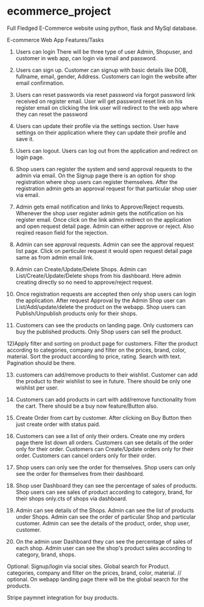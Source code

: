 # ecommerce_project
Full Fledged E-Commerce website using python, flask and MySql database.


E-commerce Web App
Features/Tasks
1) Users can login
There will be three type of user Admin, Shopuser, and customer in web app, can login via email and password.

2) Users can sign up.
Customer can signup with basic details like DOB, fullname, email, gender, Address. Customers can login the website after email confirmation.

3) Users can reset passwords via reset password via forgot password link received on register email.
User will get password reset link on his register email on clicking the link user will redirect to the web app where they can reset the password

4) Users can update their profile via the settings section.
User have settings on their application where they can update their profile and save it.

5) Users can logout.
Users can log out from the application and redirect on login page.

6) Shop users can register the system and send approval requests to the admin via email.
On the Signup page there is an option for shop registration where shop users can register themselves. After the registration admin gets an approval request for that particular shop user via email.

7) Admin gets email notification and links to Approve/Reject requests.
Whenever the shop user register admin gets the notification on his register email. Once click on the link admin redirect on the application and open request detail page. Admin can either approve or reject. Also reqired reason field for the rejection.

8) Admin can see approval requests.
Admin can see the approval request list page. Click on perticuler request it would open request detail page same as from admin email link.

9) Admin can Create/Update/Delete Shops.
Admin can List/Create/Update/Delete shops from his dashboard. Here admin creating directly so no need to approve/reject request.

10) Once registration requests are accepted then only shop users can login the application.
After request Approval by the Admin Shop user can List/Add/update/delete the product on the webapp. Shop users can Publish/Unpublish products only for their shops.

11) Customers can see the products on landing page.
Only customers can buy the published products. Only Shop users can sell the product.

12)Apply filter and sorting on product page for customers.
Filter the product according to categories, company and filter on the prices, brand, color, material. Sort the product according to price, rating. Search with text. Pagination should be there.

13) customers can add/remove products to their wishlist.
Customer can add the product to their wishlist to see in future. There should be only one wishlist per user.

14) Customers can add products in cart with add/remove functionality from the cart.
There should be a buy now feature/Button also.

15) Create Order from cart by customer.
After clicking on Buy Button then just create order with status paid.

16) Customers can see a list of only their orders.
Create one my orders page there list down all orders. Customers can see details of the order only for their order. Customers can Create/Update orders only for their order. Customers can cancel orders only for their order.

17) Shop users can only see the order for themselves.
Shop users can only see the order for themselves from their dashboard.

18) Shop user Dashboard they can see the percentage of sales of products.
Shop users can see sales of product according to category, brand, for their shops only.cts of shops via dashboard.

19) Admin can see details of the Shops.
Admin can see the list of products under Shops. Admin can see the order of particular Shop and particular customer. Admin can see the details of the product, order, shop user, customer.

20) On the admin user Dashboard they can see the percentage of sales of each shop.
Admin user can see the shop's product sales according to category, brand, shops.

Optional:
Signup/login via social sites.
Global search for Product. categories, company and filter on the prices, brand, color, material. // optional.
On webapp landing page there will be the global search for the products.

Stripe paymnet integration for buy products.